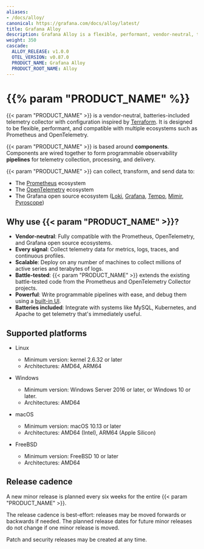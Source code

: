 ```yaml
---
aliases:
- /docs/alloy/
canonical: https://grafana.com/docs/alloy/latest/
title: Grafana Alloy
description: Grafana Alloy is a flexible, performant, vendor-neutral, telemetry collector
weight: 350
cascade:
  ALLOY_RELEASE: v1.0.0
  OTEL_VERSION: v0.87.0
  PRODUCT_NAME: Grafana Alloy
  PRODUCT_ROOT_NAME: Alloy
---
```


# {{% param "PRODUCT_NAME" %}}

{{< param "PRODUCT_NAME" >}} is a vendor-neutral, batteries-included telemetry collector with configuration inspired by [Terraform][].
It is designed to be flexible, performant, and compatible with multiple ecosystems such as Prometheus and OpenTelemetry.

{{< param "PRODUCT_NAME" >}} is based around **components**. Components are wired together to form programmable observability **pipelines** for telemetry collection, processing, and delivery.

{{< param "PRODUCT_NAME" >}} can collect, transform, and send data to:

* The [Prometheus][] ecosystem
* The [OpenTelemetry][] ecosystem
* The Grafana open source ecosystem ([Loki][], [Grafana][], [Tempo][], [Mimir][], [Pyroscope][])

## Why use {{< param "PRODUCT_NAME" >}}?

* **Vendor-neutral**: Fully compatible with the Prometheus, OpenTelemetry, and Grafana open source ecosystems.
* **Every signal**: Collect telemetry data for metrics, logs, traces, and continuous profiles.
* **Scalable**: Deploy on any number of machines to collect millions of active series and terabytes of logs.
* **Battle-tested**: {{< param "PRODUCT_NAME" >}} extends the existing battle-tested code from the Prometheus and OpenTelemetry Collector projects.
* **Powerful**: Write programmable pipelines with ease, and debug them using a [built-in UI][UI].
* **Batteries included**: Integrate with systems like MySQL, Kubernetes, and Apache to get telemetry that's immediately useful.

<!--
## Getting started

* Choose a [variant][variants] of {{< param "PRODUCT_NAME" >}} to run.
* Refer to the documentation for the variant to use:
  * [Static mode][]
  * [Static mode Kubernetes operator][]
  * [Flow mode][]

{{% docs/reference %}}
[variants]: "/docs/alloy/ -> /docs/alloy/<ALLOY_VERSION>/about"
[variants]: "/docs/grafana-cloud/ -> /docs/grafana-cloud/send-data/alloy/about"

[Static mode]: "/docs/alloy/ -> /docs/alloy/<ALLOY_VERSION>/static"
[Static mode]: "/docs/grafana-cloud/ -> /docs/grafana-cloud/send-data/agent/static"

[Static mode Kubernetes operator]: "/docs/alloy/ -> /docs/alloy/<ALLOY_VERSION>/operator"
[Static mode Kubernetes operator]: "/docs/grafana-cloud/ -> /docs/grafana-cloud/send-data/agent/operator"

[Flow mode]: "/docs/alloy/ -> /docs/alloy/<ALLOY_VERSION>/flow"
[Flow mode]: "/docs/grafana-cloud/ -> /docs/alloy/<ALLOY_VERSION>/flow"
{{% /docs/reference %}}
-->

## Supported platforms

* Linux

  * Minimum version: kernel 2.6.32 or later
  * Architectures: AMD64, ARM64

* Windows

  * Minimum version: Windows Server 2016 or later, or Windows 10 or later.
  * Architectures: AMD64

* macOS

  * Minimum version: macOS 10.13 or later
  * Architectures: AMD64 (Intel), ARM64 (Apple Silicon)

* FreeBSD

  * Minimum version: FreeBSD 10 or later
  * Architectures: AMD64

## Release cadence

A new minor release is planned every six weeks for the entire {{< param "PRODUCT_NAME" >}}.

The release cadence is best-effort: releases may be moved forwards or backwards if needed.
The planned release dates for future minor releases do not change if one minor release is moved.

Patch and security releases may be created at any time.

[Terraform]: https://terraform.io
[Prometheus]: https://prometheus.io
[OpenTelemetry]: https://opentelemetry.io
[Loki]: https://github.com/grafana/loki
[Grafana]: https://github.com/grafana/grafana
[Tempo]: https://github.com/grafana/tempo
[Mimir]: https://github.com/grafana/mimir
[Pyroscope]: https://github.com/grafana/pyroscope
[UI]: ./tasks/debug/#grafana-agent-flow-ui
